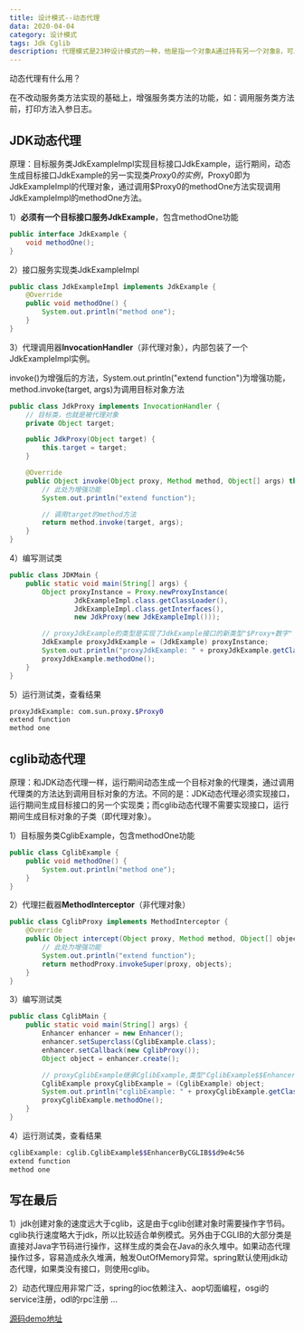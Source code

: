 ```yaml
---
title: 设计模式--动态代理
data: 2020-04-04
category: 设计模式
tags: Jdk Cglib
description: 代理模式是23种设计模式的一种，他是指一个对象A通过持有另一个对象B，可以具有B同样行为的模式。静态代理，是在编译期就生成被代理对象的代理实例，开发阶段代码极度冗余，且不便于扩展。动态代理，是在运行器动态生成被代理对象的代理实例，扩展性很高且应用广泛。此文分析了两种常用的动态代理模式：JDK动态代理和cglib动态代理。
---
```


动态代理有什么用？

在不改动服务类方法实现的基础上，增强服务类方法的功能，如：调用服务类方法前，打印方法入参日志。

## JDK动态代理

原理：目标服务类JdkExampleImpl实现目标接口JdkExample，运行期间，动态生成目标接口JdkExample的另一实现类$Proxy0的实例，$Proxy0即为JdkExampleImpl的代理对象，通过调用$Proxy0的methodOne方法实现调用JdkExampleImpl的methodOne方法。

1）**必须有一个目标接口服务JdkExample**，包含methodOne功能

```java
public interface JdkExample {
    void methodOne();
}
```

2）接口服务实现类JdkExampleImpl

```java
public class JdkExampleImpl implements JdkExample {
    @Override
    public void methodOne() {
        System.out.println("method one");
    }
}
```

3）代理调用器**InvocationHandler**（非代理对象），内部包装了一个JdkExampleImpl实例。

invoke()为增强后的方法，System.out.println("extend function")为增强功能，method.invoke(target, args)为调用目标对象方法

```java
public class JdkProxy implements InvocationHandler {
    // 目标类，也就是被代理对象
    private Object target;

    public JdkProxy(Object target) {
        this.target = target;
    }

    @Override
    public Object invoke(Object proxy, Method method, Object[] args) throws Throwable {
        // 此处为增强功能
        System.out.println("extend function");

        // 调用target的method方法
        return method.invoke(target, args);
    }
}
```

4）编写测试类

```java
public class JDKMain {
    public static void main(String[] args) {
        Object proxyInstance = Proxy.newProxyInstance(
                JdkExampleImpl.class.getClassLoader(),
                JdkExampleImpl.class.getInterfaces(),
                new JdkProxy(new JdkExampleImpl()));

        // proxyJdkExample的类型是实现了JdkExample接口的新类型"$Proxy+数字"
        JdkExample proxyJdkExample = (JdkExample) proxyInstance;
        System.out.println("proxyJdkExample: " + proxyJdkExample.getClass().getName());
        proxyJdkExample.methodOne();
    }
}
```

5）运行测试类，查看结果

```sh
proxyJdkExample: com.sun.proxy.$Proxy0
extend function
method one
```

## cglib动态代理

原理：和JDK动态代理一样，运行期间动态生成一个目标对象的代理类，通过调用代理类的方法达到调用目标对象的方法。不同的是：JDK动态代理必须实现接口，运行期间生成目标接口的另一个实现类；而cglib动态代理不需要实现接口，运行期间生成目标对象的子类（即代理对象）。

1）目标服务类CglibExample，包含methodOne功能

```java
public class CglibExample {
    public void methodOne() {
        System.out.println("method one");
    }
}
```

2）代理拦截器**MethodInterceptor**（非代理对象）

```java
public class CglibProxy implements MethodInterceptor {
    @Override
    public Object intercept(Object proxy, Method method, Object[] objects, MethodProxy methodProxy) throws Throwable {
        // 此处为增强功能
        System.out.println("extend function");
        return methodProxy.invokeSuper(proxy, objects);
    }
}
```

3）编写测试类

```java
public class CglibMain {
    public static void main(String[] args) {
        Enhancer enhancer = new Enhancer();
        enhancer.setSuperclass(CglibExample.class);
        enhancer.setCallback(new CglibProxy());
        Object object = enhancer.create();

        // proxyCglibExample继承CglibExample,类型"CglibExample$$EnhancerByCGLIB$$+字符串"
        CglibExample proxyCglibExample = (CglibExample) object;
        System.out.println("cglibExample: " + proxyCglibExample.getClass().getName());
        proxyCglibExample.methodOne();
    }
}
```

4）运行测试类，查看结果

```sh
cglibExample: cglib.CglibExample$$EnhancerByCGLIB$$d9e4c56
extend function
method one
```

## 写在最后

1）jdk创建对象的速度远大于cglib，这是由于cglib创建对象时需要操作字节码。cglib执行速度略大于jdk，所以比较适合单例模式。另外由于CGLIB的大部分类是直接对Java字节码进行操作，这样生成的类会在Java的永久堆中。如果动态代理操作过多，容易造成永久堆满，触发OutOfMemory异常。spring默认使用jdk动态代理，如果类没有接口，则使用cglib。

2）动态代理应用非常广泛，spring的ioc依赖注入、aop切面编程，osgi的service注册，odl的rpc注册 ...

[源码demo地址](https://github.com/leihuan7086/design-pattern-demo)